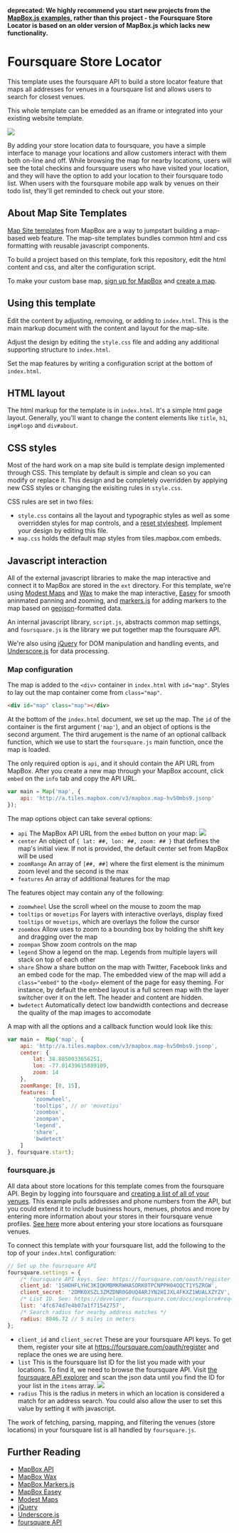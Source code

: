 **deprecated: We highly recommend you start new projects from the [MapBox.js examples](https://www.mapbox.com/mapbox.js/example/v1.0.0/),
rather than this project - the Foursquare Store Locator is based on an older version of MapBox.js which lacks new
functionality.**

# Foursquare Store Locator

This template uses the foursquare API to build a store locator feature that maps all addresses for venues in a foursquare list and allows users to search for closest venues. 

This whole template can be emedded as an iframe or integrated into your existing website template.

![](http://farm8.staticflickr.com/7098/7336417746_2fd7fe6fa0_z.jpg)

By adding your store location data to foursquare, you have a simple interface to manage your locations and allow customers interact with them both on-line and off. While browsing the map for nearby locations, users will see the total checkins and foursquare users who have visited your location, and they will have the option to add your location to their foursquare todo list. When users with the foursquare mobile app walk by venues on their todo list, they'll get reminded to check out your store. 

## About Map Site Templates

[Map Site templates](http://mapbox.com/map-sites) from MapBox are a way to jumpstart building a map-based web feature. The map-site templates bundles common html and css formatting with reusable javascript components. 

To build a project based on this template, fork this repository, edit the html content and css, and alter the configuration script.

To make your custom base map, [sign up for MapBox](http://mapbox.com/plans/) and [create a map](http://mapbox.com/hosting/creating/).


## Using this template

Edit the content by adjusting, removing, or adding to `index.html`. This is the main markup document with the content and layout for the map-site.

Adjust the design by editing the `style.css` file and adding any additional supporting structure to `index.html`.

Set the map features by writing a configuration script at the bottom of `index.html`. 


## HTML layout

The html markup for the template is in `index.html`. It's a simple html page layout. Generally, you'll want to change the content elements like `title`, `h1`, `img#logo` and `div#about`.


## CSS styles

Most of the hard work on a map site build is template design implemented through CSS. This template by default is simple and clean so you can modify or replace it. This design and be completely overridden by applying new CSS styles or changing the exisiting rules in `style.css`.

CSS rules are set in two files:

- `style.css` contains all the layout and typographic styles as well as some overridden styles for map controls, and a [reset stylesheet](http://meyerweb.com/eric/tools/css/reset/). Implement your design by editing this file.
- `map.css` holds the default map styles from tiles.mapbox.com embeds.


## Javascript interaction

All of the external javascript libraries to make the map interactive and connect it to MapBox are stored in the `ext` directory. For this template, we're using [Modest Maps](http://modestmaps.com/) and [Wax](http://mapbox.com/wax) to make the map interactive, [Easey](https://github.com/mapbox/easey) for smooth aninmated panning and zooming, and [markers.js](http://mapbox.com/markers.js/) for adding markers to the map based on [geojson](http://www.geojson.org/)-formatted data.

An internal javascript library, `script.js`, abstracts common map settings, and `foursquare.js` is the library we put together map the foursquare API.

We're also using [jQuery](http://jquery.com/) for DOM manipulation and handling events, and [Underscore.js](http://documentcloud.github.com/underscore/) for data processing.

### Map configuration

The map is added to the `<div>` container in `index.html` with `id="map"`. Styles to lay out the map container come from `class="map"`.

```html
<div id="map" class="map"></div>
```

At the bottom of the `index.html` document, we set up the map. The `id` of the container is the first argument (`'map'`), and an object of options is the second argument. The third arugement is the name of an optional callback function, which we use to start the `foursquare.js` main function, once the map is loaded. 

The only required option is `api`, and it should contain the API URL from MapBox. After you create a new map through your MapBox account, click `embed` on the `info` tab and copy the API URL.

```js
var main = Map('map', { 
    api: 'http://a.tiles.mapbox.com/v3/mapbox.map-hv50mbs9.jsonp' 
});
```

The map options object can take several options:

- `api` The MapBox API URL from the `embed` button on your map:
  ![](http://mapbox.com/images/hosting/embedding-4.png)
- `center` An object of `{ lat: ##, lon: ##, zoom: ## }` that defines the map's initial view. If not is provided, the default center set from MapBox will be used
- `zoomRange` An array of `[##, ##]` where the first element is the minimum zoom level and the second is the max
- `features` An array of additional features for the map

The features object may contain any of the following:

- `zoomwheel` Use the scroll wheel on the mouse to zoom the map
- `tooltips` or `movetips` For layers with interactive overlays, display fixed `tooltips` or `movetips`, which are overlays the follow the cursor
- `zoombox` Allow uses to zoom to a bounding box by holding the shift key and dragging over the map
- `zoompan` Show zoom controls on the map
- `legend` Show a legend on the map. Legends from multiple layers will stack on top of each other
- `share` Show a share button on the map with Twitter, Facebook links and an embed code for the map. The embedded view of the map will add a `class="embed"` to the `<body>` element of the page for easy theming. For instance, by default the embed layout is a full screen map with the layer switcher over it on the left. The header and content are hidden.
- `bwdetect` Automatically detect low bandwidth contections and decrease the quality of the map images to accomodate

A map with all the options and a callback function would look like this:

```js
var main =  Map('map', {
    api: 'http://a.tiles.mapbox.com/v3/mapbox.map-hv50mbs9.jsonp',
    center: {
        lat: 38.8850033656251,
        lon: -77.01439615889109,
        zoom: 14
    },
    zoomRange: [0, 15],
    features: [
        'zoomwheel',
        'tooltips', // or 'movetips'
        'zoombox',
        'zoompan',
        'legend',
        'share',
        'bwdetect'
    ]
}, foursquare.start);
```

### foursquare.js

All data about store locations for this template comes from the foursquare API. Begin by logging into foursquare and [creating a list of all of your venues](http://support.foursquare.com/entries/20386796-how-do-i-add-or-create-a-list). This example pulls addresses and phone numbers from the API, but you could extend it to include business hours, menues, photos and more by entering more information about your stores in their foursquare venue profiles. [See here](http://support.foursquare.com/entries/188296-how-do-i-add-my-business-to-foursquare) more about entering your store locations as foursquare venues.

To connect this template with your foursquare list, add the following to the top of your `index.html` configuration:

```js
// Set up the foursquare API
foursquare.settings = {
    /* foursquare API keys. See: https://foursquare.com/oauth/register */
    client_id: '1SHOHFLYHC3KIQKMBMKRWHASORK0TPCNPPH04OQCT1Y5ZRGW',
    client_secret: '2DMK0XSZL3ZMZDNR0G0UQ4ARJYN2HIJXL4FKXZ1WUALXZYZV',
    /* List ID. See: https://developer.foursquare.com/docs/explore#req=users/self/lists */
    list: '4fc674d7e4b07a1f71542757',
    /* Search radius for nearby address matches */
    radius: 8046.72 // 5 miles in meters
};
```

- `client_id` and `client_secret` These are your foursquare API keys. To get them, register your site at https://foursquare.com/oauth/register and replace the ones we are using here.
- `list` This is the foursquare list ID for the list you made with your locations. To find it, we need to browse the foursquare API. Visit [the foursquare API explorer](https://developer.foursquare.com/docs/explore#req=users/self/lists) and scan the json data until you find the ID for your list in the `items` array.
  ![](https://img.skitch.com/20120604-geg541i387j3jw176181unef7w.jpg)
- `radius` This is the radius in meters in which an location is considered a match for an address search. You could also allow the user to set this value by setting it with javascript.

The work of fetching, parsing, mapping, and filtering the venues (store locations) in your foursquare list is all handled by `foursquare.js`. 

## Further Reading

* [MapBox API](http://mapbox.com/hosting/api/)
* [MapBox Wax](http://mapbox.com/wax/)
* [MapBox Markers.js](http://mapbox.com/markers.js/)
* [MapBox Easey](http://mapbox.com/easey/)
* [Modest Maps](http://modestmaps.com/)
* [jQuery](http://jquery.com/)
* [Underscore.js](http://documentcloud.github.com/underscore/)
* [foursquare API](https://developer.foursquare.com/)
